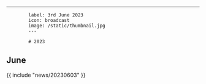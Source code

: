 ---
            label: 3rd June 2023
            icon: broadcast
            image: /static/thumbnail.jpg
            ---

            # 2023
## June

{{ include "news/20230603" }}